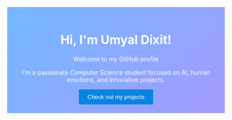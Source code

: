 <div style="text-align: center; padding: 20px; background: linear-gradient(135deg, #74b9ff, #a29bfe); color: white;">
    <h1>Hi, I'm Umyal Dixit!</h1>
    <p>Welcome to my GitHub profile</p>
    <p>I'm a passionate Computer Science student focused on AI, human emotions, and innovative projects.</p>
    <button style="padding: 10px 20px; background-color: #0984e3; border: none; color: white;">Check out my projects</button>
</div>
<!--
**Umyal06dxt/Umyal06dxt** is a ✨ _special_ ✨ repository because its `README.md` (this file) appears on your GitHub profile.

Here are some ideas to get you started:

- 🔭 I’m currently working on ...
- 🌱 I’m currently learning ...
- 👯 I’m looking to collaborate on ...
- 🤔 I’m looking for help with ...
- 💬 Ask me about ...
- 📫 How to reach me: ...
- 😄 Pronouns: ...
- ⚡ Fun fact: ...
-->
